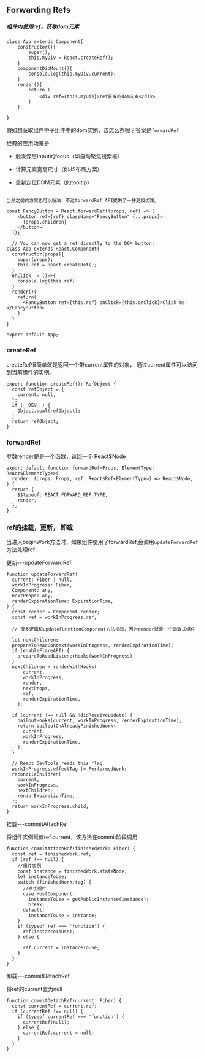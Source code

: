 ## Forwarding Refs


##### 组件内使用ref，获取dom元素

```
class App extends Component{
    constructor(){
        super();
        this.myDiv = React.createRef();
    }
    componentDidMount(){
        console.log(this.myDiv.current);
    }
    render(){
        return (
            <div ref={this.myDiv}>ref获取的dom元素</div>
        )
    }
    
}

```

假如想获取组件中子组件中的dom实例，该怎么办呢？答案是```forwardRef```

经典的应用场景是
- 触发深层input的focus（如自动聚焦搜索框）

- 计算元素宽高尺寸（如JS布局方案）

- 重新定位DOM元素（如tooltip）

```

当然之前的方案也可以解决，不过forwardRef API提供了一种更加优雅。

const FancyButton = React.forwardRef((props, ref) => (
    <button ref={ref} className="FancyButton" {...props}>
      {props.children}
    </button>
  ));
  
  // You can now get a ref directly to the DOM button:
class App extends React.Component{
  constructor(props){
    super(props);
    this.ref = React.createRef();
  }
  onClick  = ()=>{
    console.log(this.ref)
  }
  render(){
    return(
      <FancyButton ref={this.ref} onClick={this.onClick}>Click me!</FancyButton>
    )
  }
}

export default App;

```

### createRef

createRef很简单就是返回一个带current属性的对象，
通过current属性可以访问到当前组件的实例。


```
export function createRef(): RefObject {
  const refObject = {
    current: null,
  };
  if (__DEV__) {
    Object.seal(refObject);
  }
  return refObject;
}
```

### forwardRef

参数render是是一个函数，返回一个 React$Node
```
export default function forwardRef<Props, ElementType: React$ElementType>(
  render: (props: Props, ref: React$Ref<ElementType>) => React$Node,
) {
  return {
    $$typeof: REACT_FORWARD_REF_TYPE,
    render,
  };
}
```

### ref的挂载，更新， 卸载

当进入beginWork方法时，如果组件使用了forwardRef,会调用`updateForwardRef`方法处理ref

更新---updateForwardRef
```
function updateForwardRef(
  current: Fiber | null,
  workInProgress: Fiber,
  Component: any,
  nextProps: any,
  renderExpirationTime: ExpirationTime,
) {
  const render = Component.render;
  const ref = workInProgress.ref;

  // 很多逻辑和updateFunctionComponent方法相同，因为render就是一个函数式组件

  let nextChildren;
  prepareToReadContext(workInProgress, renderExpirationTime);
  if (enableFlareAPI) {
    prepareToReadListenerHooks(workInProgress);
  }
  nextChildren = renderWithHooks(
      current,
      workInProgress,
      render,
      nextProps,
      ref,
      renderExpirationTime,
    );

  if (current !== null && !didReceiveUpdate) {
    bailoutHooks(current, workInProgress, renderExpirationTime);
    return bailoutOnAlreadyFinishedWork(
      current,
      workInProgress,
      renderExpirationTime,
    );
  }

  // React DevTools reads this flag.
  workInProgress.effectTag |= PerformedWork;
  reconcileChildren(
    current,
    workInProgress,
    nextChildren,
    renderExpirationTime,
  );
  return workInProgress.child;
}
```

挂载---commitAttachRef

将组件实例赋值ref.current，该方法在commit阶段调用
```
function commitAttachRef(finishedWork: Fiber) {
  const ref = finishedWork.ref;
  if (ref !== null) {
    //组件实例
    const instance = finishedWork.stateNode;
    let instanceToUse;
    switch (finishedWork.tag) {
      //原生组件
      case HostComponent:
        instanceToUse = getPublicInstance(instance);
        break;
      default:
        instanceToUse = instance;
    }
    if (typeof ref === 'function') {
      ref(instanceToUse);
    } else {

      ref.current = instanceToUse;
    }
  }
}

```

卸载---commitDetachRef

将ref的current置为null
```
function commitDetachRef(current: Fiber) {
  const currentRef = current.ref;
  if (currentRef !== null) {
    if (typeof currentRef === 'function') {
      currentRef(null);
    } else {
      currentRef.current = null;
    }
  }
}
```


